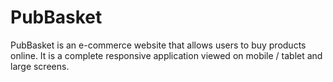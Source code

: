 # PubBasket
PubBasket is an e-commerce website that allows users to buy products online. It is a complete responsive application viewed on mobile / tablet and large screens.
